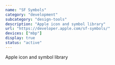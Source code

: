 ```yaml
---
name: "SF Symbols"
category: "development"
subcategory: "design-tools"
description: "Apple icon and symbol library"
url: "https://developer.apple.com/sf-symbols/"
devices: ["mbp"]
display: true
status: "active"
---
```


Apple icon and symbol library
